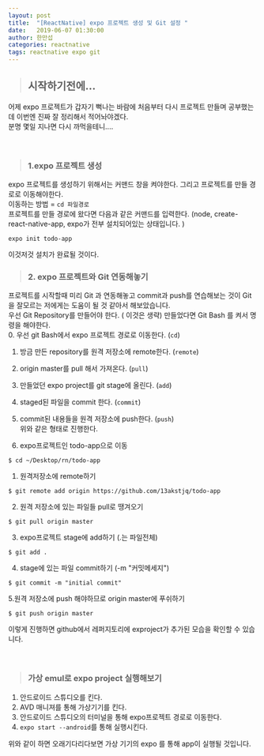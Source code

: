 ```yaml
---
layout: post
title:  "[ReactNative] expo 프로젝트 생성 및 Git 설정 "
date:   2019-06-07 01:30:00
author: 한만섭
categories: reactnative
tags: reactnative expo git 
---
```




> ## 시작하기전에...
어제 expo 프로젝트가 갑자기 뻑나는 바람에 처음부터 다시 프로젝트 만들며 공부했는데 이번엔 진짜 잘 정리해서 적어놔야겠다.  
분명 몇일 지나면 다시 까먹을테니....  

　  
   
> ### 1.expo 프로젝트 생성 
expo 프로젝트를 생성하기 위해서는 커맨드 창을 켜야한다. 그리고 프로젝트를 만들 경로로 이동해야한다.  
이동하는 방법 =  `cd 파일경로`  
프로젝트를 만들 경로에 왔다면 다음과 같은 커맨드를 입력한다. (node, create-react-native-app, expo가 전부 설치되어있는 상태입니다. )  
```
expo init todo-app
```
이것저것 설치가 완료될 것이다.  

> ### 2. expo 프로젝트와 Git 연동해놓기  
프로젝트를 시작할때 미리 Git 과 연동해놓고 commit과 push를 연습해보는 것이 Git을 잘모르는 저에게는 도움이 될 것 같아서 해보았습니다.  
우선 Git Repository를 만들어야 한다.  ( 이것은 생략) 
만들었다면 Git Bash 를 켜서 명령을 해야한다.  
0. 우선 git Bash에서 expo 프로젝트 경로로 이동한다. (`cd`)
1. 방금 만든 repository를 원격 저장소에 remote한다. (`remote`)
2. origin master를 pull 해서 가져온다. (`pull`)
3. 만들었던 expo project를 git stage에 올린다. (`add`)
4. staged된 파일을 commit 한다. (`commit`)
5. commit된 내용들을 원격 저장소에 push한다. (`push`)  
위와 같은 형태로 진행한다.

0. expo프로젝트인 todo-app으로 이동
```
$ cd ~/Desktop/rn/todo-app
```

1. 원격저장소에 remote하기 
```
$ git remote add origin https://github.com/13akstjq/todo-app
```

2. 원격 저장소에 있는 파일들 pull로 땡겨오기 
```
$ git pull origin master
```

3. expo프로젝트 stage에 add하기 (.는 파일전체)
```
$ git add .
```

4. stage에 있는 파일 commit하기 (-m "커밋메세지")
```
$ git commit -m "initial commit"
```

5.원격 저장소에 push 해야하므로 origin master에 푸쉬하기 
```
$ git push origin master
```


이렇게 진행하면 github에서 레퍼지토리에 exproject가 추가된 모습을 확인할 수 있습니다.  

　  
   
 
> ### 가상 emul로 expo project 실행해보기 
1. 안드로이드 스튜디오를 킨다.  
2. AVD 매니져를 통해 가상기기를 킨다.  
3. 안드로이드 스튜디오의 터미널을 통해 expo프로젝트 경로로 이동한다.  
4. `expo start --android`를 통해 실행시킨다.  

위와 같이 하면 오래기다리다보면 가상 기기의 expo 를 통해 app이 실행될 것입니다. 
